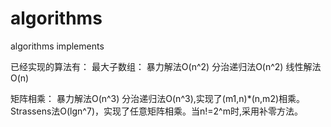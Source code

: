 algorithms
==========

algorithms implements

已经实现的算法有：
最大子数组：
暴力解法O(n^2)
分治递归法O(n^2)
线性解法O(n)

矩阵相乘：
暴力解法O(n^3)
分治递归法O(n^3),实现了(m1,n)*(n,m2)相乘。
Strassens法O(lgn^7)，实现了任意矩阵相乘。当n!=2^m时,采用补零方法。


